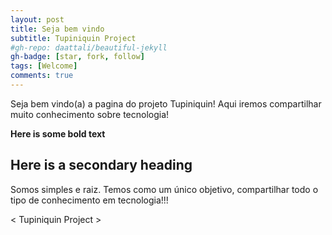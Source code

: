 ```yaml
---
layout: post
title: Seja bem vindo
subtitle: Tupiniquin Project
#gh-repo: daattali/beautiful-jekyll
gh-badge: [star, fork, follow]
tags: [Welcome]
comments: true
---
```


Seja bem vindo(a) a pagina do projeto Tupiniquin! Aqui iremos compartilhar muito conhecimento sobre tecnologia!

**Here is some bold text**

## Here is a secondary heading

Somos simples e raiz. Temos como um único objetivo, compartilhar todo o tipo de conhecimento em tecnologia!!!

< Tupiniquin Project >
